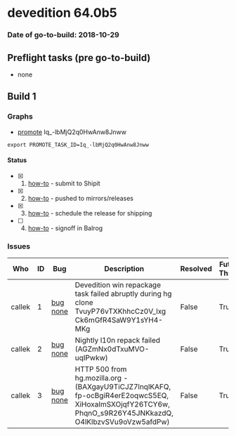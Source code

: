 # devedition 64.0b5

### Date of go-to-build: 2018-10-29

## Preflight tasks (pre go-to-build)
- none

## Build 1  

### Graphs
* [promote](https://tools.taskcluster.net/push-inspector/#/Iq_-lbMjQ2q0HwAnw8Jnww) Iq_-lbMjQ2q0HwAnw8Jnww
```
export PROMOTE_TASK_ID=Iq_-lbMjQ2q0HwAnw8Jnww
```


#### Status
- [x] 1.  [how-to](https://wiki.mozilla.org/Release:Release_Automation_on_Mercurial:Starting_a_Release#Submit_to_Ship_It)  - submit to Shipit
- [x] 2.  [how-to](https://github.com/mozilla-releng/releasewarrior-2.0/blob/master/docs/release-promotion/desktop/howto.md#push-artifacts-to-releases-directory)  - pushed to mirrors/releases
- [x] 3.  [how-to](https://github.com/mozilla-releng/releasewarrior-2.0/blob/master/docs/release-promotion/desktop/howto.md#ship-the-release)  - schedule the release for shipping
- [ ] 4.  [how-to](https://github.com/mozilla-releng/releasewarrior-2.0/blob/master/docs/release-promotion/desktop/howto.md#obtain-sign-offs-for-changes)  - signoff in Balrog

### Issues
| Who                 | ID               | Bug                                                                 | Description                | Resolved                | Future Threat                |
| ------------------- | ---------------- | ------------------------------------------------------------------- | -------------------------- | ----------------------- | ---------------------------- |
| callek  | 1 | [bug none](https://bugzil.la/none)        | Devedition win repackage task failed abruptly during hg clone TvuyP76vTXKhhcCz0V_lxg Ck6mGfR4SaW9Y1sYH4-MKg | False | True |
| callek  | 2 | [bug none](https://bugzil.la/none)        | Nightly l10n repack failed (AGZmNx0dTxuMVO-uqIPwkw) | False | True |
| callek  | 3 | [bug none](https://bugzil.la/none)        | HTTP 500 from hg.mozilla.org - (BAXgayU9TiCJZ7lnqlKAFQ, fp-ocBgiR4erE2oqwcS5EQ, XiHoxaImSXOjqfY26TCY6w, PhqnO_s9R26Y45JNKkazdQ, O4lKlbzvSVu9oVzw5afdPw) | False | True |

